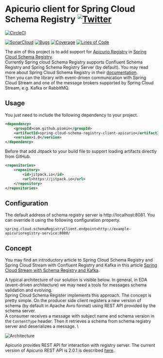 # Apicurio client for Spring Cloud Schema Registry [![Twitter](https://img.shields.io/twitter/follow/piotr_minkowski.svg?style=social&logo=twitter&label=Follow%20Me)](https://twitter.com/piotr_minkowski)

[![CircleCI](https://circleci.com/gh/piomin/spring-cloud-schema-registry-client-apicurio.svg?style=svg)](https://circleci.com/gh/piomin/spring-cloud-schema-registry-client-apicurio)

[![SonarCloud](https://sonarcloud.io/images/project_badges/sonarcloud-black.svg)](https://sonarcloud.io/dashboard?id=piomin_spring-cloud-schema-registry-client-apicurio)
[![Bugs](https://sonarcloud.io/api/project_badges/measure?project=piomin_spring-cloud-schema-registry-client-apicurio&metric=bugs)](https://sonarcloud.io/dashboard?id=piomin_spring-cloud-schema-registry-client-apicurio)
[![Coverage](https://sonarcloud.io/api/project_badges/measure?project=piomin_spring-cloud-schema-registry-client-apicurio&metric=coverage)](https://sonarcloud.io/dashboard?id=piomin_spring-cloud-schema-registry-client-apicurio)
[![Lines of Code](https://sonarcloud.io/api/project_badges/measure?project=piomin_spring-cloud-schema-registry-client-apicurio&metric=ncloc)](https://sonarcloud.io/dashboard?id=piomin_spring-cloud-schema-registry-client-apicurio)

The aim of this project is to add support for [Apicurio Registry](https://www.apicur.io/registry/) in [Spring Cloud Schema Registry](https://spring.io/projects/spring-cloud-schema-registry). \
Currently Spring cloud Schema Registry supports Confluent Schema Registry and Spring Schema Registry Server (by default). You may read more about Spring Cloud Schema Registry in their [documentation](https://docs.spring.io/spring-cloud-schema-registry/docs/1.1.3-SNAPSHOT/reference/html/spring-cloud-schema-registry.html). \
Then you can the library with event-driven communication with Spring Cloud Stream and one of the message brokers supported by Spring Cloud Stream, e.g. Kafka or RabbitMQ.

## Usage
You just need to include the following dependency to your project.
```xml
<dependency>
    <groupId>com.github.piomin</groupId>
    <artifactId>spring-cloud-schema-registry-client-apicurio</artifactId>
    <version>1.0</version>
</dependency>
```
Before that add Jitpack to your build file to support loading artifacts directly from GitHub.
```xml
<repositories>
    <repository>
        <id>jitpack.io</id>
        <url>https://jitpack.io</url>
    </repository>
</repositories>
```

## Configuration
The default address of schema registry server is http://localhost:8081. You can override it using the following configuration property.
```properties
spring.cloud.schemaRegistryClient.endpoint=http://example-apicurioregistry-service:8080/
```

## Concept
You may find an introductory article to Spring Cloud Schema Registry and Spring Cloud Stream with Confluent Registry and Kafka in this article [Spring Cloud Stream with Schema Registry and Kafka](https://piotrminkowski.com/2021/07/22/spring-cloud-stream-with-schema-registry-and-kafka/).

A typical architecture of our solution is visible below. In general, in EDA (event-driven architecture) we may need a tools for messages schema validation and evolving. \
Spring Cloud Schema Register implements this approach. The concept is pretty simple. On the producer side client registers a new version of schema (by default in Apache Avro format) using REST API provided by the schema server. \
A consumer receives a message with subject name and schema version in the `ContentType` header. Then it retrieves a schema from schema registry server and deserializes a message. \

<img src="https://i2.wp.com/piotrminkowski.com/wp-content/uploads/2021/07/spring-cloud-stream-kafka-schema-registry.png?resize=696%2C441&ssl=1" title="Architecture"><br/>

Apicurio provides REST API for interaction with registry server. The current version of Apicurio REST API is 2.0.1 is described [here](https://www.apicur.io/registry/docs/apicurio-registry/2.0.1.Final/assets-attachments/registry-rest-api.htm).